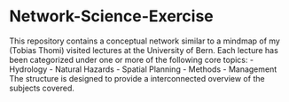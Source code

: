 # Network-Science-Exercise
This repository contains a conceptual network similar to a mindmap of my (Tobias Thomi) visited lectures at the University of Bern. Each lecture has been categorized under one or more of the following core topics:
    - Hydrology
    - Natural Hazards
    - Spatial Planning
    - Methods
    - Management
The structure is designed to provide a interconnected overview of the subjects covered. 
